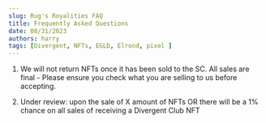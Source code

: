 ```yaml
---
slug: Rug's Royalities FAQ
title: Frequently Asked Questions
date: 08/31/2023
authors: harry
tags: [Divergent, NFTs, EGLD, Elrond, pixel ]
---
```


1. We will not return NFTs once it has been sold to the SC. All sales are final - Please ensure you check what you are selling to us before accepting.

2. Under review: upon the sale of X amount of NFTs OR there will be a 1% chance on all sales of receiving a Divergent Club NFT